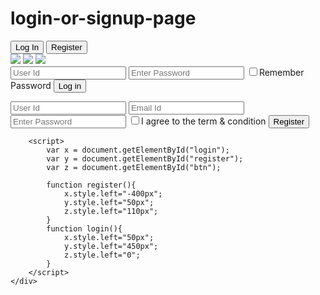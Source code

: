 # login-or-signup-page
<!DOCTYPE html>
<html lang="en">
<head>
    <meta charset="UTF-8">
    <meta http-equiv="X-UA-Compatible" content="IE=edge">
    <meta name="viewport" content="width=device-width, initial-scale=1.0">
    <title>Login</title>
    <link rel="stylesheet" href="style.css">
</head>
<body>
    <div class="hero">
        <div class="form-box">
            <div class="button-box">
                <div id="btn"></div>
                <button type="button" class="toggle-btn" onclick="login()">Log In</button>
                <button type="button" class="toggle-btn" onclick="register()">Register</button>
            </div>
            <div class="social-icons">
                <img src="fb11.jpg">
                <img src="gg33.jpg">
                <img src="tw22.jpg">
            </div>
            <form id="login" class="input-group">
                <input type="text" class="input-field" placeholder="User Id" required>
                <input type="text" class="input-field" placeholder="Enter Password" required>
                <input type="checkbox" class="check-box"><span>Remember Password</span>
                <button type="submit" class="submit-btn">Log in</button>
            </form>
            <form id="register" class="input-group">
                <input type="text" class="input-field" placeholder="User Id" required>
                <input type="email" class="input-field" placeholder="Email Id" required>
                <input type="text" class="input-field" placeholder="Enter Password" required>
                <input type="checkbox" class="check-box"><span>I agree to the term & condition</span>
                <button type="submit" class="submit-btn">Register</button>
            </form>
        </div>
        
        <script>
            var x = document.getElementById("login");
            var y = document.getElementById("register");
            var z = document.getElementById("btn");
            
            function register(){
                x.style.left="-400px";
                y.style.left="50px";
                z.style.left="110px";
            }
            function login(){
                x.style.left="50px";
                y.style.left="450px";
                z.style.left="0";
            }
        </script>
    </div>
    
    
</body>
</html>
